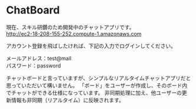 # ChatBoard
現在、スキル研鑽のため開発中のチャットアプリです。  
http://ec2-18-208-155-252.compute-1.amazonaws.com

アカウント登録を飛ばしたければ、下記の入力でログインしてください。

メールアドレス：test@mail  
パスワード：password

チャットボードと言っていますが、シンプルなリアルタイムチャットアプリだと思っていただいて構いません。
「ボード」をユーザーが作成し、そのボード内でチャットができる仕様になっています。
非同期処理に加え、他ユーザーの更新情報も非同期（リアルタイム）に反映されます。
